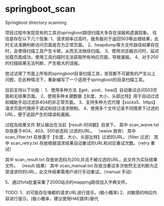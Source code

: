 # springboot_scan
Springboot directory scanning  


项目过程中发现现有的工具对springboot路径扫描大多存在误报和遗漏现象。
往往是存在以下几个现象:
1、请求频率过高时，服务器对于返回503等出错结果，此时无法准确判断访问页面是否为正常页面。
2、heapdump等大文件路径如果存在时，会使得扫描工具产生卡顿，从而无法继续扫描。
3、使用浏览器访问时，延迟加载页面成功，使用工具扫描时无法获取所有响应页面，导致漏报。
4、对于200的扫描结果无法判断，产生极大的误报。

尝试试用了市面上所有的springboot目录扫描工具，发现都不可避免的产生以上问题，在此种情况下，重新编写了一个适用于springboot的目录扫描工具。

目前支持以下功能：
1、使用多种方法【get、post、head】自动重试访问503页面和无结果页面。
2、使用多种关键数据【长度、大小、头部比特】用于自动过滤和辅助手动过滤非404的非正常页面。
3、支持多种方式代理【socks5、https】请求页面代理用于调试和绕过请求限制。
4、使用多个文件记录不同情景下过滤的URL，便于追踪产生的错误和漏报。

过程及结果文件 默认输出在当前【result-时间戳】目录下，
其中 scan_waive.txt 存放基于404、403、500状态码 过滤的URL。   （waive 放弃）
其中 scan_filter.txt  存放基于【长度、大小、头部比特】过滤的URL。（filter 过滤）
其中 scan_retry.txt  存放根据请求结果自动重试的URL和对应重试次数。（retry 重试）

其中 scan_result.txt 存放状态码为200,并且不被过滤的URL，此文件为实际结果文件。     （result 结果）
其中 scan_manual.txt 存放当重试多次依然无法判断为正常请求时的URL，此文件结果需用户进行手动重试。（manual 手动）

5、通过fofa批量采集了2000站点的mapping路径加入字典文件。

TODO:
1、对可能存在咯都的请求URL进行提示。(极小概率)
2、对敏感的响应内容进行提示。(极小概率，建议使用HAE插件)替代
